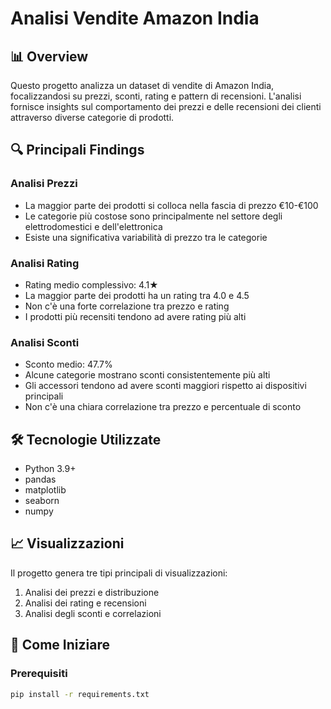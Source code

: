# Analisi Vendite Amazon India

## 📊 Overview
Questo progetto analizza un dataset di vendite di Amazon India, focalizzandosi su prezzi, sconti, rating e pattern di recensioni. L'analisi fornisce insights sul comportamento dei prezzi e delle recensioni dei clienti attraverso diverse categorie di prodotti.

## 🔍 Principali Findings

### Analisi Prezzi
- La maggior parte dei prodotti si colloca nella fascia di prezzo €10-€100
- Le categorie più costose sono principalmente nel settore degli elettrodomestici e dell'elettronica
- Esiste una significativa variabilità di prezzo tra le categorie

### Analisi Rating
- Rating medio complessivo: 4.1★
- La maggior parte dei prodotti ha un rating tra 4.0 e 4.5
- Non c'è una forte correlazione tra prezzo e rating
- I prodotti più recensiti tendono ad avere rating più alti

### Analisi Sconti
- Sconto medio: 47.7%
- Alcune categorie mostrano sconti consistentemente più alti
- Gli accessori tendono ad avere sconti maggiori rispetto ai dispositivi principali
- Non c'è una chiara correlazione tra prezzo e percentuale di sconto

## 🛠️ Tecnologie Utilizzate
- Python 3.9+
- pandas
- matplotlib
- seaborn
- numpy

## 📈 Visualizzazioni
Il progetto genera tre tipi principali di visualizzazioni:
1. Analisi dei prezzi e distribuzione
2. Analisi dei rating e recensioni
3. Analisi degli sconti e correlazioni

## 🚀 Come Iniziare

### Prerequisiti
```bash
pip install -r requirements.txt